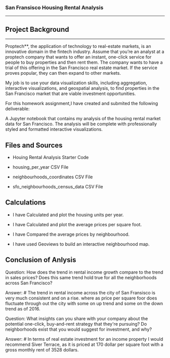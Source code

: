 ### San Fransisco Housing Rental Analysis
_________________________________________
## Project Background
_________________________________________

Proptech**, the application of technology to real-estate markets, is an innovative domain in the fintech industry. Assume that you’re an analyst at a proptech company that wants to offer an instant, one-click service for people to buy properties and then rent them. The company wants to have a trial of this offering in the San Francisco real estate market. If the service proves popular, they can then expand to other markets.

My job is to use your data visualization skills, including aggregation, interactive visualizations, and geospatial analysis, to find properties in the San Francisco market that are viable investment opportunities.

For this homework assignment,I have created and submited the following deliverable:

A Jupyter notebook that contains my analysis of the housing rental market data for San Francisco. The analysis will be complete with professionally styled and formatted interactive visualizations.

## Files and Sources 

 - Houing Rental Analysis Starter Code

 - housing_per_year CSV File

 - neighbourhoods_coordinates CSV File

  - sfo_neighbourhoods_census_data CSV File
 

## Calculations

 - I have Calculated and plot the housing units per year.

 - I have Calculated and plot the average prices per square foot.

  - I have Compared the average prices by neighbourhood.

  - I have used Geoviews to build an interactive neighbourhood map.


## Conclusion of Anlysis

Question: How does the trend in rental income growth compare to the trend in sales prices? Does this same trend hold true for all the neighborhoods across San Francisco?

Answer: # The trend in rental income across the city of San Fransisco is very much consistent and on a rise. where as price per square foor does fluctuate through out the city with some on up trend and some on the down trend as of 2016.

Question: What insights can you share with your company about the potential one-click, buy-and-rent strategy that they're pursuing? Do neighborhoods exist that you would suggest for investment, and why?

Answer: # In terms of real estate investment for an income property I would recommend Siver Terrace, as it is priced at 170 dollar per square foot with a gross monthly rent of 3528 dollars.










 
